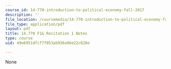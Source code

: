 ```yaml
---
course_id: 14-770-introduction-to-political-economy-fall-2017
description: ''
file_location: /coursemedia/14-770-introduction-to-political-economy-fall-2017/49e6951dfcf7f053ab936a96e22c620e_MIT14_770F17_rec1.pdf
file_type: application/pdf
layout: pdf
title: 14.770 F1& Recitation 1 Notes
type: course
uid: 49e6951dfcf7f053ab936a96e22c620e

---
```

None